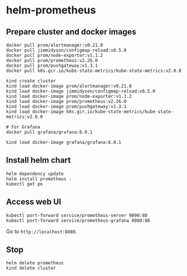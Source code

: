 # helm-prometheus

## Prepare cluster and docker images

```
docker pull prom/alertmanager:v0.21.0
docker pull jimmidyson/configmap-reload:v0.5.0
docker pull prom/node-exporter:v1.1.2
docker pull prom/prometheus:v2.26.0
docker pull prom/pushgateway:v1.3.1
docker pull k8s.gcr.io/kube-state-metrics/kube-state-metrics:v2.0.0

kind create cluster
kind load docker-image prom/alertmanager:v0.21.0
kind load docker-image jimmidyson/configmap-reload:v0.5.0
kind load docker-image prom/node-exporter:v1.1.2
kind load docker-image prom/prometheus:v2.26.0
kind load docker-image prom/pushgateway:v1.3.1
kind load docker-image k8s.gcr.io/kube-state-metrics/kube-state-metrics:v2.0.0

# For Grafana
docker pull grafana/grafana:8.0.1

kind load docker-image grafana/grafana:8.0.1

```

## Install helm chart

```
helm dependency update
helm install prometheus .
kubectl get po
```

## Access web UI

    kubectl port-forward service/prometheus-server 9090:80
    kubectl port-forward service/prometheus-grafana 8080:80

Go to `http://localhost:8080`.

## Stop

```
helm delete prometheus
kind delete cluster
```

